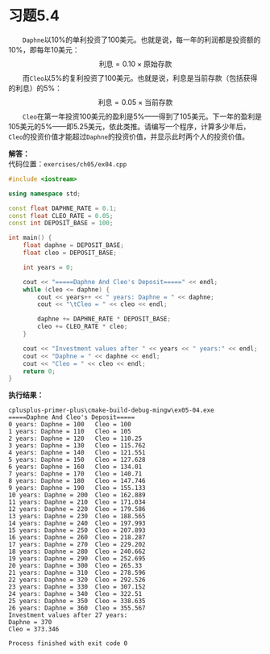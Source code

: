 # 习题5.4

&emsp;&emsp;`Daphne`以10%的单利投资了100美元。也就是说，每一年的利润都是投资额的10%，即每年10美元：
$$
\text{利息} = 0.10 \times \text{原始存款}
$$
&emsp;&emsp;而`Cleo`以5%的复利投资了100美元。也就是说，利息是当前存款（包括获得的利息）的5%：
$$
\text{利息} = 0.05 \times \text{当前存款}
$$
&emsp;&emsp;`Cleo`在第一年投资100美元的盈利是5%——得到了105美元。下一年的盈利是105美元的5%——即5.25美元，依此类推。请编写一个程序，计算多少年后，`Cleo`的投资价值才能超过`Daphne`的投资价值，并显示此时两个人的投资价值。

**解答：**  
代码位置：`exercises/ch05/ex04.cpp`
```c++
#include <iostream>

using namespace std;

const float DAPHNE_RATE = 0.1;
const float CLEO_RATE = 0.05;
const int DEPOSIT_BASE = 100;

int main() {
    float daphne = DEPOSIT_BASE;
    float cleo = DEPOSIT_BASE;

    int years = 0;

    cout << "=====Daphne And Cleo's Deposit=====" << endl;
    while (cleo <= daphne) {
        cout << years++ << " years: Daphne = " << daphne;
        cout << "\tCleo = " << cleo << endl;

        daphne += DAPHNE_RATE * DEPOSIT_BASE;
        cleo += CLEO_RATE * cleo;
    }

    cout << "Investment values after " << years << " years:" << endl;
    cout << "Daphne = " << daphne << endl;
    cout << "Cleo = " << cleo << endl;
    return 0;
}
```

**执行结果：**  
```
cplusplus-primer-plus\cmake-build-debug-mingw\ex05-04.exe
=====Daphne And Cleo's Deposit=====
0 years: Daphne = 100   Cleo = 100
1 years: Daphne = 110   Cleo = 105
2 years: Daphne = 120   Cleo = 110.25
3 years: Daphne = 130   Cleo = 115.762
4 years: Daphne = 140   Cleo = 121.551
5 years: Daphne = 150   Cleo = 127.628
6 years: Daphne = 160   Cleo = 134.01
7 years: Daphne = 170   Cleo = 140.71
8 years: Daphne = 180   Cleo = 147.746
9 years: Daphne = 190   Cleo = 155.133
10 years: Daphne = 200  Cleo = 162.889
11 years: Daphne = 210  Cleo = 171.034
12 years: Daphne = 220  Cleo = 179.586
13 years: Daphne = 230  Cleo = 188.565
14 years: Daphne = 240  Cleo = 197.993
15 years: Daphne = 250  Cleo = 207.893
16 years: Daphne = 260  Cleo = 218.287
17 years: Daphne = 270  Cleo = 229.202
18 years: Daphne = 280  Cleo = 240.662
19 years: Daphne = 290  Cleo = 252.695
20 years: Daphne = 300  Cleo = 265.33
21 years: Daphne = 310  Cleo = 278.596
22 years: Daphne = 320  Cleo = 292.526
23 years: Daphne = 330  Cleo = 307.152
24 years: Daphne = 340  Cleo = 322.51
25 years: Daphne = 350  Cleo = 338.635
26 years: Daphne = 360  Cleo = 355.567
Investment values after 27 years:
Daphne = 370
Cleo = 373.346

Process finished with exit code 0
```